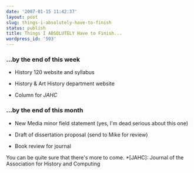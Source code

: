 ```yaml
---
date: '2007-01-15 11:42:37'
layout: post
slug: things-i-absolutely-have-to-finish
status: publish
title: Things I ABSOLUTELY Have to Finish...
wordpress_id: '503'
---
```


### ...by the end of this week






  * History 120 website and syllabus


  * History & Art History department website


  * Column for _JAHC_




### ...by the end of this month






  * New Media minor field statement (yes, I'm dead serious about this one)


  * Draft of dissertation proposal (send to Mike for review)


  * Book review for journal




You can be quite sure that there's more to come.
  *[JAHC]: Journal of the Association for History and Computing
